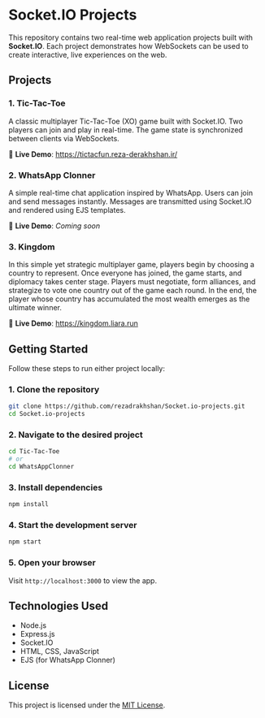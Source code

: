 # Socket.IO Projects

This repository contains two real-time web application projects built with **Socket.IO**. Each project demonstrates how WebSockets can be used to create interactive, live experiences on the web.

## Projects

### 1. Tic-Tac-Toe

A classic multiplayer Tic-Tac-Toe (XO) game built with Socket.IO. Two players can join and play in real-time. The game state is synchronized between clients via WebSockets.

🔗 **Live Demo**: https://tictacfun.reza-derakhshan.ir/  

### 2. WhatsApp Clonner

A simple real-time chat application inspired by WhatsApp. Users can join and send messages instantly. Messages are transmitted using Socket.IO and rendered using EJS templates.

🔗 **Live Demo**: _Coming soon_  

### 3. Kingdom

In this simple yet strategic multiplayer game, players begin by choosing a country to represent. Once everyone has joined, the game starts, and diplomacy takes center stage. Players must negotiate, form alliances, and strategize to vote one country out of the game each round. In the end, the player whose country has accumulated the most wealth emerges as the ultimate winner.

🔗 **Live Demo**: https://kingdom.liara.run 

## Getting Started

Follow these steps to run either project locally:

### 1. Clone the repository

```bash
git clone https://github.com/rezadrakhshan/Socket.io-projects.git
cd Socket.io-projects
```

### 2. Navigate to the desired project

```bash
cd Tic-Tac-Toe
# or
cd WhatsAppClonner
```

### 3. Install dependencies

```bash
npm install
```

### 4. Start the development server

```bash
npm start
```

### 5. Open your browser

Visit `http://localhost:3000` to view the app.

## Technologies Used

- Node.js
- Express.js
- Socket.IO
- HTML, CSS, JavaScript
- EJS (for WhatsApp Clonner)

## License

This project is licensed under the [MIT License](LICENSE).
